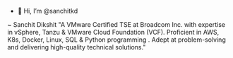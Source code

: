 - 👋 Hi, I’m @sanchitkd

~ Sanchit Dikshit
"A VMware Certified TSE at Broadcom Inc. with expertise in vSphere, Tanzu & VMware Cloud Foundation (VCF).
Proficient in AWS, K8s, Docker, Linux, SQL & Python programming . Adept at problem-solving and delivering high-quality technical solutions."
